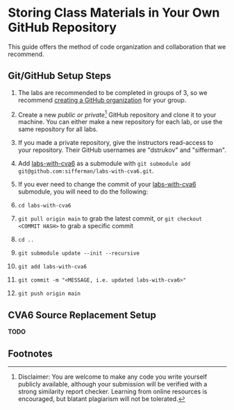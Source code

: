 
# Storing Class Materials in Your Own GitHub Repository

This guide offers the method of code organization and collaboration that we recommend.

## Git/GitHub Setup Steps

1. The labs are recommended to be completed in groups of 3, so we recommend [creating a GitHub organization](https://github.com/account/organizations/new?plan=free) for your group.

2. Create a new *public or private*[^1] GitHub repository and clone it to your machine. You can either make a new repository for each lab, or use the same repository for all labs.

3. If you made a private repository, give the instructors read-access to your repository. Their GitHub usernames are "dstrukov" and "sifferman".

4. Add [labs-with-cva6](https://github.com/sifferman/labs-with-cva6) as a submodule with `git submodule add git@github.com:sifferman/labs-with-cva6.git`.

5. If you ever need to change the commit of your [labs-with-cva6](https://github.com/sifferman/labs-with-cva6) submodule, you will need to do the following:

  1. `cd labs-with-cva6`
  2. `git pull origin main` to grab the latest commit, or `git checkout <COMMIT HASH>` to grab a specific commit
  3. `cd ..`
  4. `git submodule update --init --recursive`
  5. `git add labs-with-cva6`
  6. `git commit -m "<MESSAGE, i.e. updated labs-with-cva6>"`
  7. `git push origin main`

## CVA6 Source Replacement Setup

**TODO**

## Footnotes

[^1]: Disclaimer: You are welcome to make any code you write yourself publicly available, although your submission will be verified with a strong similarity report checker. Learning from online resources is encouraged, but blatant plagiarism will not be tolerated.
